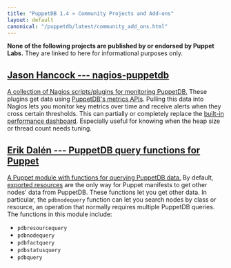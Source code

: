 ```yaml
---
title: "PuppetDB 1.4 » Community Projects and Add-ons"
layout: default
canonical: "/puppetdb/latest/community_add_ons.html"
---
```



**None of the following projects are published by or endorsed by Puppet Labs.** They are linked to here for informational purposes only. 

[nagios]: https://github.com/jasonhancock/nagios-puppetdb
[dashboard]: ./maintain_and_tune.html#monitor-the-performance-dashboard
[query]: https://github.com/dalen/puppet-puppetdbquery
[exported]: /puppet/2.7/reference/lang_exported.html

[Jason Hancock --- nagios-puppetdb][nagios]
-----

[A collection of Nagios scripts/plugins for monitoring PuppetDB.][nagios] These plugins get data using [PuppetDB's metrics APIs](./api/query/v1/metrics.html). Pulling this data into Nagios lets you monitor key metrics over time and receive alerts when they cross certain thresholds. This can partially or completely replace the [built-in performance dashboard][dashboard]. Especially useful for knowing when the heap size or thread count needs tuning.


[Erik Dalén --- PuppetDB query functions for Puppet][query]
-----

[A Puppet module with functions for querying PuppetDB data.][query] By default, [exported resources][exported] are the only way for Puppet manifests to get other nodes' data from PuppetDB. These functions let you get other data. In particular, the `pdbnodequery` function can let you search nodes by class or resource, an operation that normally requires multiple PuppetDB queries. The functions in this module include: 

* `pdbresourcequery`
* `pdbnodequery`
* `pdbfactquery`
* `pdbstatusquery`
* `pdbquery`

